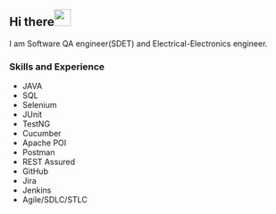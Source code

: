 ## Hi there<img src="https://raw.githubusercontent.com/iampavangandhi/iampavangandhi/master/gifs/Hi.gif" width="30px"> 

I am Software QA engineer(SDET) and Electrical-Electronics engineer.

### Skills and Experience
* JAVA
* SQL
* Selenium
* JUnit
* TestNG
* Cucumber
* Apache POI
* Postman
* REST Assured
* GitHub
* Jira
* Jenkins
* Agile/SDLC/STLC




<!--
**cduger/cduger** is a ✨ _special_ ✨ repository because its `README.md` (this file) appears on your GitHub profile.

Here are some ideas to get you started:

- 🔭 I’m currently working on ...
- 🌱 I’m currently learning ...
- 👯 I’m looking to collaborate on ...
- 🤔 I’m looking for help with ...
- 💬 Ask me about ...
- 📫 How to reach me: ...
- 😄 Pronouns: ...
- ⚡ Fun fact: ...
-->
